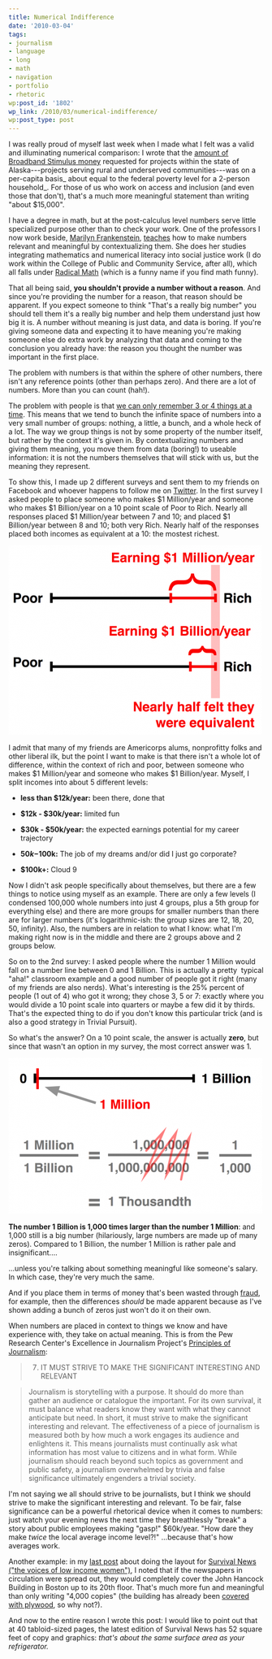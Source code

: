 ```yaml
---
title: Numerical Indifference
date: '2010-03-04'
tags:
- journalism
- language
- long
- math
- navigation
- portfolio
- rhetoric
wp:post_id: '1802'
wp_link: /2010/03/numerical-indifference/
wp:post_type: post
---
```


I was really proud of myself last week when I made what I felt was a valid and illuminating numerical comparison: I wrote that the [amount of Broadband Stimulus money](http://transmissionproject.org/current/2010/2/btop-applicants-awards-and-poverty-analysis) requested for projects within the state of Alaska---projects serving rural and underserved communities---was on a per-capita basis_ about equal to the federal poverty level for a 2-person household_. For those of us who work on access and inclusion (and even those that don't), that's a much more meaningful statement than writing "about $15,000".

I have a degree in math, but at the post-calculus level numbers serve little specialized purpose other than to check your work. One of the professors I now work beside, [Marilyn Frankenstein](http://www.cpcs.umb.edu/faculty/frankenstein.htm), [teaches](http://www.amazon.com/gp/product/1853430919/qid=1139546552/sr=1-1/ref=sr_1_1/102-8262015-0691332?s=books&v=glance&n=283155) how to make numbers relevant and meaningful by contextualizing them. She does her studies integrating mathematics and numerical literacy into social justice work (I do work within the College of Public and Community Service, after all), which all falls under [Radical Math](http://www.radicalmath.org) (which is a funny name if you find math funny).

That all being said, **you shouldn't provide a number without a reason**. And since you're providing the number for a reason, that reason should be apparent. If you expect someone to think "That's a really big number" you should tell them it's a really big number and help them understand just how big it is. A number without meaning is just data, and data is boring. If you're giving someone data and expecting it to have meaning you're making someone else do extra work by analyzing that data and coming to the conclusion you already have: the reason you thought the number was important in the first place.

The problem with numbers is that within the sphere of other numbers, there isn't any reference points (other than perhaps zero). And there are a lot of numbers. More than you can count (hah!).

The problem with people is that [we can only remember 3 or 4 things at a time](http://www.dailygalaxy.com/my_weblog/2008/04/the-limits-of-m.html). This means that we tend to bunch the infinite space of numbers into a very small number of groups: nothing, a little, a bunch, and a whole heck of a lot. The way we group things is not by some property of the number itself, but rather by the context it's given in. By contextualizing numbers and giving them meaning, you move them from data (boring!) to useable information: it is not the numbers themselves that will stick with us, but the meaning they represent.

To show this, I made up 2 different surveys and sent them to my friends on Facebook and whoever happens to follow me on [Twitter](http://twitter.com/bensheldon). In the first survey I asked people to place someone who makes $1 Million/year and someone who makes $1 Billion/year on a 10 point scale of Poor to Rich. Nearly all responses placed $1 Million/year between 7 and 10; and placed $1 Billion/year between 8 and 10; both very Rich. Nearly half of the responses placed both incomes as equivalent at a 10: the mostest richest.

![](2010-03-04-Numerical-Indifference/richpoor-survey-499x373.png "richpoor-survey")

I admit that many of my friends are Americorps alums, nonprofitty folks and other liberal ilk, but the point I want to make is that there isn't a whole lot of difference, within the context of rich and poor, between someone who makes $1 Million/year and someone who makes $1 Billion/year. Myself, I split incomes into about 5 different levels:

- **less than $12k/year:** been there, done that

- **$12k - $30k/year:** limited fun

- **$30k - $50k/year:** the expected earnings potential for my career trajectory

- **$50k-$100k:** The job of my dreams and/or did I just go corporate?

- **$100k+:** Cloud 9

Now I didn't ask people specifically about themselves, but there are a few things to notice using myself as an example. There are only a few levels (I condensed 100,000 whole numbers into just 4 groups, plus a 5th group for everything else) and there are more groups for smaller numbers than there are for larger numbers (it's logarithmic-ish: the group sizes are 12, 18, 20, 50, infinity). Also, the numbers are in relation to what I know: what I'm making right now is in the middle and there are 2 groups above and 2 groups below.

So on to the 2nd survey: I asked people where the number 1 Million would fall on a number line between 0 and 1 Billion. This is actually a pretty  typical "aha!" classroom example and a good number of people got it right (many of my friends are also nerds). What's interesting is the 25% percent of people (1 out of 4) who got it wrong; they chose 3, 5 or 7: exactly where you would divide a 10 point scale into quarters or maybe a few did it by thirds. That's the expected thing to do if you don't know this particular trick (and is also a good strategy in Trivial Pursuit).

So what's the answer? On a 10 point scale, the answer is actually **zero**, but since that wasn't an option in my survey, the most correct answer was 1.

![](2010-03-04-Numerical-Indifference/millionbillion-survey-500x307.png "millionbillion-survey")

**The number 1 Billion is 1,000 times larger than the number 1 Million**: and 1,000 still is a big number (hilariously, large numbers are made up of many zeros). Compared to 1 Billion, the number 1 Million is rather pale and insignificant....

...unless you're talking about something meaningful like someone's salary. In which case, they're very much the same.

And if you place them in terms of money that's been wasted through [fraud](http://online.wsj.com/article/BT-CO-20100301-712782.html), for example, then the differences _should_ be made apparent because as I've shown adding a bunch of zeros just won't do it on their own.

When numbers are placed in context to things we know and have experience with, they take on actual meaning. This is from the Pew Research Center's Excellence in Journalism Project's [Principles of Journalism](http://www.journalism.org/resources/principles):

> 7. IT MUST STRIVE TO MAKE THE SIGNIFICANT INTERESTING AND RELEVANT

>

> Journalism is storytelling with a purpose. It should do more than gather an audience or catalogue the important. For its own survival, it must balance what readers know they want with what they cannot anticipate but need. In short, it must strive to make the significant interesting and relevant. The effectiveness of a piece of journalism is measured both by how much a work engages its audience and enlightens it. This means journalists must continually ask what information has most value to citizens and in what form. While journalism should reach beyond such topics as government and public safety, a journalism overwhelmed by trivia and false significance ultimately engenders a trivial society.

I'm not saying we all should strive to be journalists, but I think we should strive to make the significant interesting and relevant. To be fair, false significance can be a powerful rhetorical device when it comes to numbers: just watch your evening news the next time they breathlessly "break" a story about public employees making "gasp!" $60k/year. "How dare they make _twice_ the local average income level?!" ...because that's how averages work.

Another example: in my [last post](http://www.island94.org/2010/02/laying-out-latest-layout/) about doing the layout for [Survival News ("the voices of low income women")](http://survivorsinc.org), I noted that if the newspapers in circulation were spread out, they would completely cover the John Hancock Building in Boston up to its 20th floor. That's much more fun and meaningful than only writing "4,000 copies" (the building has already been [covered with plywood](http://en.wikipedia.org/wiki/John_Hancock_Tower#Falling_glass_panes), so why not?).

And now to the entire reason I wrote this post: I would like to point out that at 40 tabloid-sized pages, the latest edition of Survival News has 52 square feet of copy and graphics: _that's about the same surface area as your refrigerator._
